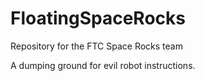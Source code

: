 # FloatingSpaceRocks
Repository for the FTC Space Rocks team

A dumping ground for evil robot instructions.
